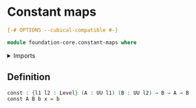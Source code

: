 # Constant maps

```agda
{-# OPTIONS --cubical-compatible #-}

module foundation-core.constant-maps where
```

<details><summary>Imports</summary>

```agda
open import foundation.universe-levels
```

</details>

## Definition

```agda
const : {l1 l2 : Level} (A : UU l1) (B : UU l2) → B → A → B
const A B b x = b
```

